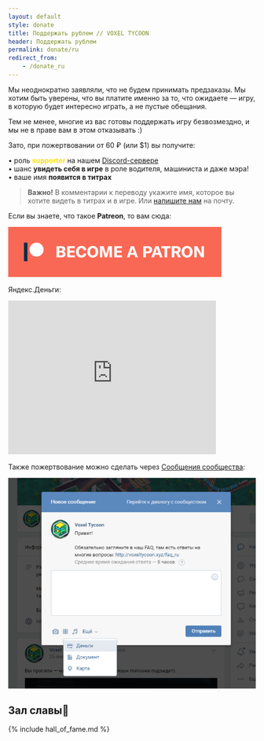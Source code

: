 ```yaml
---
layout: default
style: donate
title: Поддержать рублем // VOXEL TYCOON
header: Поддержать рублем
permalink: donate/ru
redirect_from:
    - /donate_ru
---
```


Мы неоднократно заявляли, что не будем принимать предзаказы. Мы хотим быть уверены, что вы платите именно за то, что ожидаете — игру, в которую будет интересно играть, а не пустые обещания.

Тем не менее, многие из вас готовы поддержать игру безвозмездно, и мы не в праве вам в этом отказывать :)

Зато, при пожертвовании от <span class="money">60 ₽</span> (или $1) вы получите:

• роль <span style="color: #ffe200; font-weight: bold">supporter</span> на нашем [Discord-сервере](//discord.gg/64KPWd5)<br>
• шанс **увидеть себя в игре** в роле водителя, машиниста и даже мэра!<br>
• ваше имя **появится в титрах**

> **Важно!** В комментарии к переводу укажите имя, которое вы хотите видеть в титрах и в игре. Или [напишите нам](mailto:dev@voxeltycoon.xyz) на почту.

Если вы знаете, что такое **Patreon**, то вам сюда:

<a class="patreon" href="https://www.patreon.com/bePatron?u=7655118">
    <img src="/become_a_patron_button.png">
</a>

Яндекс.Деньги:

<iframe src="https://money.yandex.ru/quickpay/shop-widget?writer=seller&targets=%D0%9F%D0%BE%D0%B4%D0%B4%D0%B5%D1%80%D0%B6%D0%B0%D1%82%D1%8C%20%D0%BF%D1%80%D0%BE%D0%B5%D0%BA%D1%82&targets-hint=&default-sum=100&button-text=11&payment-type-choice=on&mobile-payment-type-choice=on&comment=on&mail=on&hint=%D0%98%D0%BC%D1%8F%20%D0%BD%D0%B0%20%D0%B0%D0%BD%D0%B3%D0%BB%D0%B8%D0%B9%D1%81%D0%BA%D0%BE%D0%BC%2C%20%D0%BA%D0%BE%D1%82%D0%BE%D1%80%D0%BE%D0%B5%20%D0%B2%D1%8B%20%D1%85%D0%BE%D1%82%D0%B8%D1%82%D0%B5%20%D0%B2%D0%B8%D0%B4%D0%B5%D1%82%D1%8C%20%D0%B2%20%D1%82%D0%B8%D1%82%D1%80%D0%B0%D1%85%20%D0%B8%20%D0%B8%D0%B3%D1%80%D0%B5&successURL=&quickpay=shop&account=410019287440836" width="423" height="313" frameborder="0" allowtransparency="true" scrolling="no"></iframe>

Также пожертвование можно сделать через [Сообщения сообщества](https://vk.com/im?sel=-117411610):

![](/assets/20180901-215247.png)

<h2>Зал славы💜</h2>

{% include hall_of_fame.md %}
